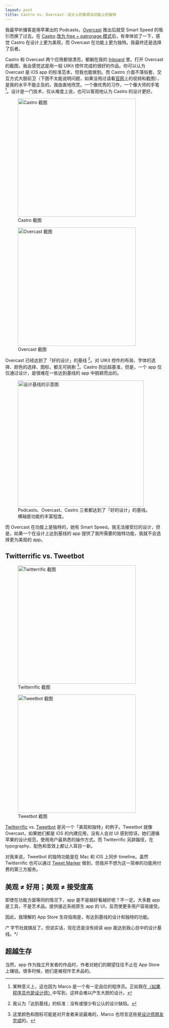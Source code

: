 ```yaml
---
layout: post
title: Castro vs. Overcast：设计上的美观与功能上的独特
---
```


我最早听播客是用苹果出的 Podcasts，[Overcast](https://overcast.fm/) 推出后就受 Smart Speed 的吸引而换了过去。在 [Castro](http://castro.fm) [改为 free + patronage 模式](http://blog.supertop.co/post/133030336462/castro-15)后，有幸体验了一下，感觉 Castro 在设计上更为美观，而 Overcast 在功能上更为独特。我最终还是选择了后者。

Castro 和 Overcast 两个应用都很漂亮，都躺在我的 [Inboard](http://inboardapp.com) 里。打开 Overcast 的截图，我会感觉这是用一般 UIKit 控件完成的很好的作品。你可以认为 Overcast 是 iOS app 的标准范本，但我也能做到。而 Castro 介面不落俗套、交互方式大胆前卫（下图不太能说明问题，如果没用过请看[官网](http://castro.fm)上的视频和截图），是我的水平不能企及的，我由衷地欣赏。一个像优秀的习作，一个像大师的手笔 [^1]。设计是一门技术，仅从难度上说，也可以客观地认为 Castro 的设计更好。

<div class="side-by-side-wide">
    <figure>
        <img class="bordered screenshot-375" alt="Castro 截图" width="375" src="/static/images/beauty-and-uniqueness/castro.png">
        <figcaption>Castro 截图</figcaption>
    </figure>
    <figure>
        <img class="bordered screenshot-375" alt="Overcast 截图" width="375" src="/static/images/beauty-and-uniqueness/overcast.png">
        <figcaption>Overcast 截图</figcaption>
    </figure>
</div>

Overcast 已经达到了「好的设计」的基线 [^2]。对 UIKit 控件的布局、字体的选择、颜色的选择、图标，都无可挑剔 [^3]。Castro 则远超基准，但是，一个 app 仅仅通过设计，是很难在一些达到基线的 app 中脱颖而出的。

<figure>
    <img alt="设计基线的示意图" width="400" src="/static/images/beauty-and-uniqueness/design-baseline.png">
    <figcaption>Podcasts、Overcast、Castro 三者都达到了「好的设计」的基线。<br>横轴是功能的丰富程度。</figcaption>
</figure>

而 Overcast 在功能上是独特的，她有 Smart Speed。我无法接受烂的设计，但是，如果一个在设计上达到基线的 app 提供了我所需要的独特功能，我就不会选择更为美观的 app。

## Twitterrific vs. Tweetbot

<div class="side-by-side-wide">
    <figure>
        <img class="bordered screenshot-375" alt="Twitterrific 截图" width="375" src="/static/images/beauty-and-uniqueness/twitterrific.png">
        <figcaption>Twitterrific 截图</figcaption>
    </figure>
    <figure>
        <img class="bordered screenshot-375" alt="Tweetbot 截图" width="375" src="/static/images/beauty-and-uniqueness/tweetbot.png">
        <figcaption>Tweetbot 截图</figcaption>
    </figure>
</div>

[Twitterrific](http://twitterrific.com/ios) vs. [Tweetbot](http://tapbots.com/tweetbot/) 是另一个「美观和独特」的例子。Tweetbot 就像 Overcast，如果她们都是 iOS 的内建应用，没有人会对 UI 感到惊讶。她们遵循苹果的设计规范，使用用户最熟悉的操作方式。而 Twitterrific 另辟蹊径，在 typography、配色和音效上都让人耳目一新。

对我来说，Tweetbot 的独特功能是在 Mac 和 iOS 上同步 timeline。虽然 Twitterrific 也可以通过 [Tweet Marker](http://tweetmarker.net) 做到，但我并不想为这一简单的功能用付费的第三方服务。

## 美观 ≠ 好用；美观 ≠ 接受度高

即使在功能方面等同的情况下，app 是不是越好看越好呢？不一定。大多数 app 是工具，不是艺术品。提供接近系统原生 app 的 UI，反而使更多用户容易接受。

因此，我理解的 App Store 生存指南是，有达到基线的设计和独特的功能。

<span class="comment">/* 字节社就搞反了。但说实话，现在还是没有阅读 app 能达到我心目中的设计基线。*/</span>

## 超越生存

当然，app 作为独立开发者的作品时，作者对她们的期望往往不止在 App Store 上赚钱。很多时候，她们是被视作艺术品的。

[^1]: 某种意义上，这也因为 Marco 是一个有一定品位的程序员。正如我在[〈如果程序员也是设计师〉](/2013/09/07/if-programmer-is-also-designer.html)中写到，这样会难以产生大胆的设计。
[^2]: 我认为「达到基线」的标准：没有或很少有公认的设计缺陷。
[^3]: 这里颜色和图标可能是对开发者来说最难的，Marco 也坦言这些是[设计师朋友完成](https://dribbble.com/shots/1245014-Overcast-App-Icon)的。

